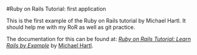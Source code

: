 #Ruby on Rails Tutorial: first application

This is the first example of the Ruby on Rails tutorial by Michael Hartl. It should help me with my RoR as well as git practice.

The documentation for this can be found at: 
[*Ruby on Rails Tutorial: Learn Rails by Example*](http://railstutorial.org/) 
by [Michael Hartl](http://michaelhartl.com/).
